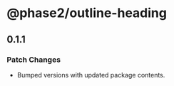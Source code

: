 # @phase2/outline-heading

## 0.1.1

### Patch Changes

- Bumped versions with updated package contents.

